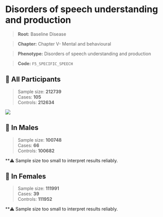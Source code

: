 # Disorders of speech understanding and production

> **Root:** Baseline Disease  

> **Chapter:** Chapter V- Mental and behavioural  

> **Phenotype:** Disorders of speech understanding and production  

> **Code:** `F5_SPECIFIC_SPEECH`

## 🧪 All Participants  
> Sample size: **212739**  
> Cases: **105**  
> Controls: **212634**
<img src="/Disease/Figures/ALL/Incidence/F5_SPECIFIC_SPEECH.png"/>
<CsvTable src="/Disease_Data/ALL/Incidence/COX_F5_SPECIFIC_SPEECH.csv" label="🔍 View full results" />

## 👨 In Males  
> Sample size: **100748**  
> Cases: **66**  
> Controls: **100682**

**⚠️ Sample size too small to interpret results reliably.


## 👩 In Females  
> Sample size: **111991**  
> Cases: **39**  
> Controls: **111952**

**⚠️ Sample size too small to interpret results reliably.

